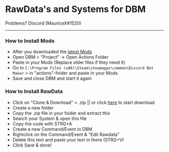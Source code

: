 # RawData's and Systems for DBM
Problems? Discord (MauriceX#1520)
__________
### How to Install Mods
- After you downloaded the [latest Mods](https://github.com/dbm-network/mods/tree/beta)
- Open DBM > "Project" -> Open Actions Folder 
- Paste in your Mods (Replace older files if they need it)
- Go to `C:\Program Files (x86)\Steam\steamapps\common\Discord Bot Maker` > in "actions"-folder and paste in your Mods.
- Save and close DBM and start it again
### How to Install RawData
- Click on "Clone & Download" > .zip || or click [here](https://github.com/MauriceX24/DBM/archive/master.zip) to start download
- Create a new folder
- Copy the .zip file in your folder and extract this
- Search your System & open this file
- Copy the code with STRG+A
- Create a new Command/Event in DBM
- Rightclick on the Command/Event & "Edit Rawdata"
- Delete this text and paste your text in there (STRG+V)
- Click Save & done!

